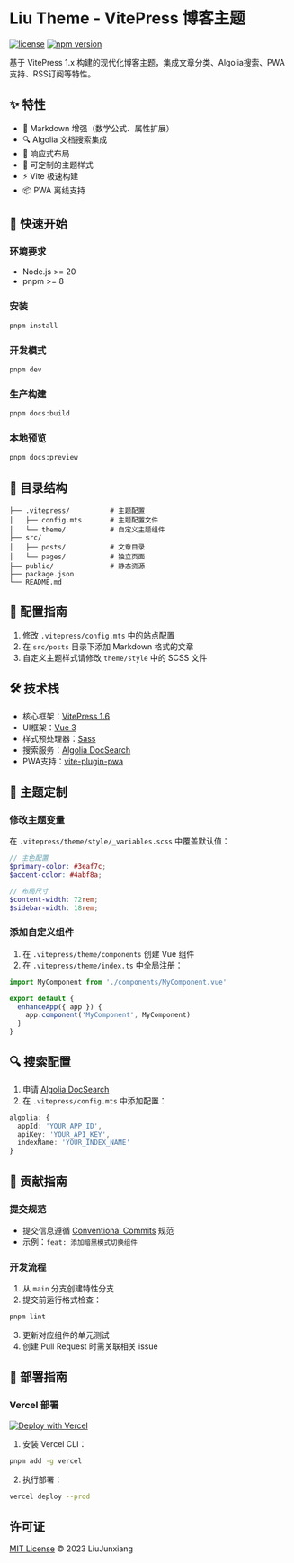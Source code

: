 # Liu Theme - VitePress 博客主题

[![license](https://img.shields.io/github/license/liujunxiang0076/liu-theme)](LICENSE)
[![npm version](https://img.shields.io/npm/v/vitepress)](https://www.npmjs.com/package/vitepress)

基于 VitePress 1.x 构建的现代化博客主题，集成文章分类、Algolia搜索、PWA支持、RSS订阅等特性。

## ✨ 特性
- 📝 Markdown 增强（数学公式、属性扩展）
- 🔍 Algolia 文档搜索集成
- 📱 响应式布局
- 🎨 可定制的主题样式
- ⚡ Vite 极速构建
- 📦 PWA 离线支持

## 🚀 快速开始

### 环境要求
- Node.js >= 20
- pnpm >= 8

### 安装
```bash
pnpm install
```

### 开发模式
```bash
pnpm dev
```

### 生产构建
```bash
pnpm docs:build
```

### 本地预览
```bash
pnpm docs:preview
```

## 📂 目录结构
```
├── .vitepress/          # 主题配置
│   ├── config.mts       # 主题配置文件
│   └── theme/           # 自定义主题组件
├── src/
│   ├── posts/           # 文章目录
│   └── pages/           # 独立页面
├── public/              # 静态资源
├── package.json
└── README.md
```

## 🔧 配置指南
1. 修改 `.vitepress/config.mts` 中的站点配置
2. 在 `src/posts` 目录下添加 Markdown 格式的文章
3. 自定义主题样式请修改 `theme/style` 中的 SCSS 文件

## 🛠 技术栈
- 核心框架：[VitePress 1.6](https://vitepress.dev)
- UI框架：[Vue 3](https://vuejs.org)
- 样式预处理器：[Sass](https://sass-lang.com)
- 搜索服务：[Algolia DocSearch](https://docsearch.algolia.com)
- PWA支持：[vite-plugin-pwa](https://vite-pwa-org.netlify.app)

## 🎨 主题定制
### 修改主题变量
在 `.vitepress/theme/style/_variables.scss` 中覆盖默认值：
```scss
// 主色配置
$primary-color: #3eaf7c;
$accent-color: #4abf8a;

// 布局尺寸
$content-width: 72rem;
$sidebar-width: 18rem;
```

### 添加自定义组件
1. 在 `.vitepress/theme/components` 创建 Vue 组件
2. 在 `.vitepress/theme/index.ts` 中全局注册：
```ts
import MyComponent from './components/MyComponent.vue'

export default {
  enhanceApp({ app }) {
    app.component('MyComponent', MyComponent)
  }
}
```

## 🔍 搜索配置
1. 申请 [Algolia DocSearch](https://docsearch.algolia.com/apply/)
2. 在 `.vitepress/config.mts` 中添加配置：
```ts
algolia: {
  appId: 'YOUR_APP_ID',
  apiKey: 'YOUR_API_KEY',
  indexName: 'YOUR_INDEX_NAME'
}
```

## 🤝 贡献指南
### 提交规范
- 提交信息遵循 [Conventional Commits](https://www.conventionalcommits.org) 规范
- 示例：`feat: 添加暗黑模式切换组件`

### 开发流程
1. 从 `main` 分支创建特性分支
2. 提交前运行格式检查：
```bash
pnpm lint
```
3. 更新对应组件的单元测试
4. 创建 Pull Request 时需关联相关 issue

## 🚢 部署指南
### Vercel 部署
[![Deploy with Vercel](https://vercel.com/button)](https://vercel.com/new/clone?repository-url=https://github.com/your-repo)

1. 安装 Vercel CLI：
```bash
pnpm add -g vercel
```
2. 执行部署：
```bash
vercel deploy --prod
```

## 许可证
[MIT License](LICENSE) © 2023 LiuJunxiang
